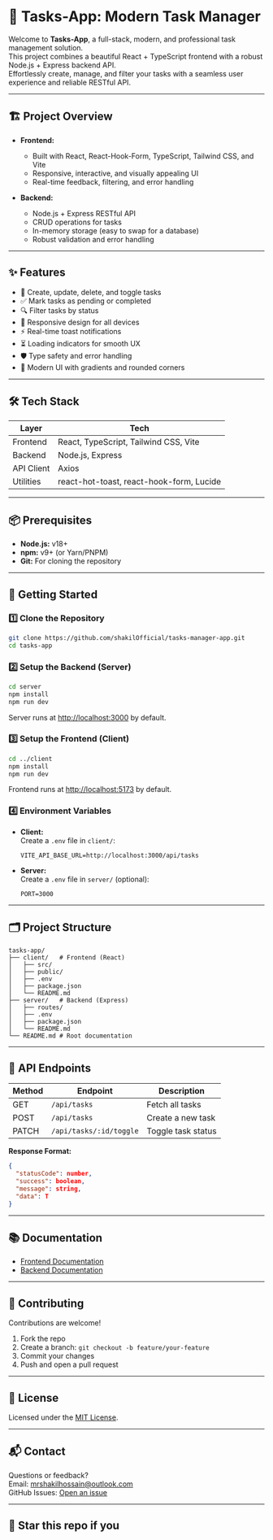 # 🚀 Tasks-App: Modern Task Manager

Welcome to **Tasks-App**, a full-stack, modern, and professional task management solution.  
This project combines a beautiful React + TypeScript frontend with a robust Node.js + Express backend API.  
Effortlessly create, manage, and filter your tasks with a seamless user experience and reliable RESTful API.

---

## 🏗️ Project Overview

- **Frontend:**

  - Built with React, React-Hook-Form, TypeScript, Tailwind CSS, and Vite
  - Responsive, interactive, and visually appealing UI
  - Real-time feedback, filtering, and error handling

- **Backend:**
  - Node.js + Express RESTful API
  - CRUD operations for tasks
  - In-memory storage (easy to swap for a database)
  - Robust validation and error handling

---

## ✨ Features

- 📝 Create, update, delete, and toggle tasks
- ✅ Mark tasks as pending or completed
- 🔍 Filter tasks by status
- 📱 Responsive design for all devices
- ⚡ Real-time toast notifications
- ⏳ Loading indicators for smooth UX
- 🛡️ Type safety and error handling
- 🎨 Modern UI with gradients and rounded corners

---

## 🛠️ Tech Stack

| Layer      | Tech                                     |
| ---------- | ---------------------------------------- |
| Frontend   | React, TypeScript, Tailwind CSS, Vite    |
| Backend    | Node.js, Express                         |
| API Client | Axios                                    |
| Utilities  | react-hot-toast, react-hook-form, Lucide |

---

## 📦 Prerequisites

- **Node.js:** v18+
- **npm:** v9+ (or Yarn/PNPM)
- **Git:** For cloning the repository

---

## 🚀 Getting Started

### 1️⃣ Clone the Repository

```sh
git clone https://github.com/shakilOfficial/tasks-manager-app.git
cd tasks-app
```

### 2️⃣ Setup the Backend (Server)

```sh
cd server
npm install
npm run dev
```

Server runs at [http://localhost:3000](http://localhost:3000) by default.

### 3️⃣ Setup the Frontend (Client)

```sh
cd ../client
npm install
npm run dev
```

Frontend runs at [http://localhost:5173](http://localhost:5173) by default.

### 4️⃣ Environment Variables

- **Client:**  
  Create a `.env` file in `client/`:
  ```env
  VITE_API_BASE_URL=http://localhost:3000/api/tasks
  ```
- **Server:**  
  Create a `.env` file in `server/` (optional):
  ```env
  PORT=3000
  ```

---

## 🗂️ Project Structure

```
tasks-app/
├── client/   # Frontend (React)
│   ├── src/
│   ├── public/
│   ├── .env
│   ├── package.json
│   └── README.md
├── server/   # Backend (Express)
│   ├── routes/
│   ├── .env
│   ├── package.json
│   └── README.md
└── README.md # Root documentation
```

---

## 🔗 API Endpoints

| Method | Endpoint                | Description        |
| ------ | ----------------------- | ------------------ |
| GET    | `/api/tasks`            | Fetch all tasks    |
| POST   | `/api/tasks`            | Create a new task  
| PATCH  | `/api/tasks/:id/toggle` | Toggle task status |


**Response Format:**

```json
{
  "statusCode": number,
  "success": boolean,
  "message": string,
  "data": T
}
```

---

## 📚 Documentation

- [Frontend Documentation](./client/README.md)
- [Backend Documentation](./server/README.md)

---

## 🤝 Contributing

Contributions are welcome!

1. Fork the repo
2. Create a branch: `git checkout -b feature/your-feature`
3. Commit your changes
4. Push and open a pull request

---

## 📄 License

Licensed under the [MIT License](LICENSE).

---

## 📬 Contact

Questions or feedback?  
Email: [mrshakilhossain@outlook.com](mailto:mrshakilhossain@outlook.com)  
GitHub Issues: [Open an issue](https://github.com/shakilOfficial/tasks-manager-app/issues)

---

## 🌟 Star this repo if you
